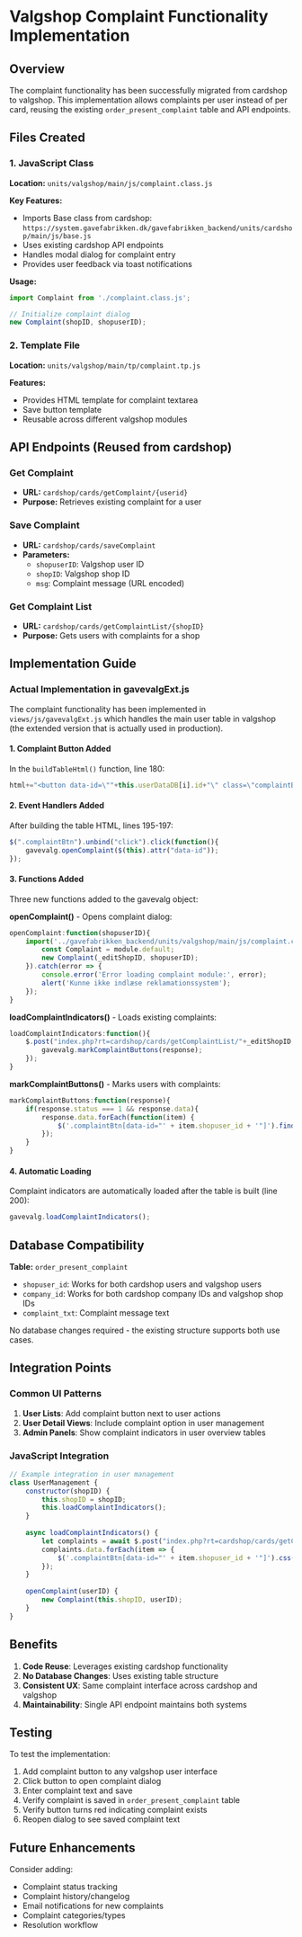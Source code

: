 # Valgshop Complaint Functionality Implementation

## Overview
The complaint functionality has been successfully migrated from cardshop to valgshop. This implementation allows complaints per user instead of per card, reusing the existing `order_present_complaint` table and API endpoints.

## Files Created

### 1. JavaScript Class
**Location:** `units/valgshop/main/js/complaint.class.js`

**Key Features:**
- Imports Base class from cardshop: `https://system.gavefabrikken.dk/gavefabrikken_backend/units/cardshop/main/js/base.js`
- Uses existing cardshop API endpoints
- Handles modal dialog for complaint entry
- Provides user feedback via toast notifications

**Usage:**
```javascript
import Complaint from './complaint.class.js';

// Initialize complaint dialog
new Complaint(shopID, shopuserID);
```

### 2. Template File
**Location:** `units/valgshop/main/tp/complaint.tp.js`

**Features:**
- Provides HTML template for complaint textarea
- Save button template
- Reusable across different valgshop modules

## API Endpoints (Reused from cardshop)

### Get Complaint
- **URL:** `cardshop/cards/getComplaint/{userid}`
- **Purpose:** Retrieves existing complaint for a user

### Save Complaint
- **URL:** `cardshop/cards/saveComplaint`
- **Parameters:**
  - `shopuserID`: Valgshop user ID
  - `shopID`: Valgshop shop ID  
  - `msg`: Complaint message (URL encoded)

### Get Complaint List
- **URL:** `cardshop/cards/getComplaintList/{shopID}`
- **Purpose:** Gets users with complaints for a shop

## Implementation Guide

### Actual Implementation in gavevalgExt.js

The complaint functionality has been implemented in `views/js/gavevalgExt.js` which handles the main user table in valgshop (the extended version that is actually used in production).

#### 1. Complaint Button Added
In the `buildTableHtml()` function, line 180:
```javascript
html+="<button data-id=\""+this.userDataDB[i].id+"\" class=\"complaintBtn\" title=\"Reklamation\" style=\"border:none;background:none;padding:2px;\"><i class=\"bi bi-exclamation-lg\" style=\"color:#dc3545;font-size:16px;\"></i></button>";
```

#### 2. Event Handlers Added  
After building the table HTML, lines 195-197:
```javascript
$(".complaintBtn").unbind("click").click(function(){
    gavevalg.openComplaint($(this).attr("data-id"));
});
```

#### 3. Functions Added
Three new functions added to the gavevalg object:

**openComplaint()** - Opens complaint dialog:
```javascript
openComplaint:function(shopuserID){
    import('../gavefabrikken_backend/units/valgshop/main/js/complaint.class.js').then(module => {
        const Complaint = module.default;
        new Complaint(_editShopID, shopuserID);
    }).catch(error => {
        console.error('Error loading complaint module:', error);
        alert('Kunne ikke indlæse reklamationssystem');
    });
}
```

**loadComplaintIndicators()** - Loads existing complaints:
```javascript
loadComplaintIndicators:function(){
    $.post("index.php?rt=cardshop/cards/getComplaintList/"+_editShopID, {}, function(response) {
        gavevalg.markComplaintButtons(response);
    });
}
```

**markComplaintButtons()** - Marks users with complaints:
```javascript
markComplaintButtons:function(response){
    if(response.status === 1 && response.data){
        response.data.forEach(function(item) {
            $('.complaintBtn[data-id="' + item.shopuser_id + '"]').find('i').css('color', 'red');
        });
    }
}
```

#### 4. Automatic Loading
Complaint indicators are automatically loaded after the table is built (line 200):
```javascript
gavevalg.loadComplaintIndicators();
```

## Database Compatibility

**Table:** `order_present_complaint`
- `shopuser_id`: Works for both cardshop users and valgshop users
- `company_id`: Works for both cardshop company IDs and valgshop shop IDs
- `complaint_txt`: Complaint message text

No database changes required - the existing structure supports both use cases.

## Integration Points

### Common UI Patterns
1. **User Lists**: Add complaint button next to user actions
2. **User Detail Views**: Include complaint option in user management
3. **Admin Panels**: Show complaint indicators in user overview tables

### JavaScript Integration
```javascript
// Example integration in user management
class UserManagement {
    constructor(shopID) {
        this.shopID = shopID;
        this.loadComplaintIndicators();
    }
    
    async loadComplaintIndicators() {
        let complaints = await $.post("index.php?rt=cardshop/cards/getComplaintList/" + this.shopID);
        complaints.data.forEach(item => {
            $('.complaintBtn[data-id="' + item.shopuser_id + '"]').css('color', 'red');
        });
    }
    
    openComplaint(userID) {
        new Complaint(this.shopID, userID);
    }
}
```

## Benefits

1. **Code Reuse**: Leverages existing cardshop functionality
2. **No Database Changes**: Uses existing table structure
3. **Consistent UX**: Same complaint interface across cardshop and valgshop
4. **Maintainability**: Single API endpoint maintains both systems

## Testing

To test the implementation:
1. Add complaint button to any valgshop user interface
2. Click button to open complaint dialog
3. Enter complaint text and save
4. Verify complaint is saved in `order_present_complaint` table
5. Verify button turns red indicating complaint exists
6. Reopen dialog to see saved complaint text

## Future Enhancements

Consider adding:
- Complaint status tracking
- Complaint history/changelog  
- Email notifications for new complaints
- Complaint categories/types
- Resolution workflow